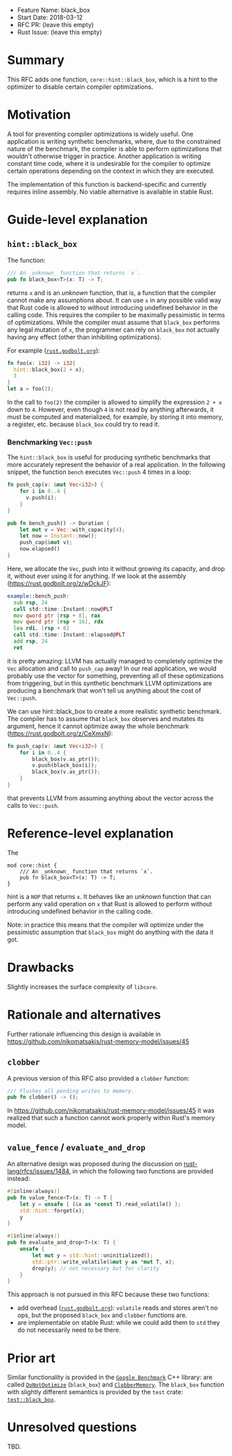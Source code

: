 - Feature Name: black_box
- Start Date: 2018-03-12
- RFC PR: (leave this empty)
- Rust Issue: (leave this empty)

# Summary
[summary]: #summary

This RFC adds one function, `core::hint::black_box`, which is a hint to the
optimizer to disable certain compiler optimizations. 

# Motivation
[motivation]: #motivation

A tool for preventing compiler optimizations is widely useful. One application
is writing synthetic benchmarks, where, due to the constrained nature of the
benchmark, the compiler is able to perform optimizations that wouldn't otherwise
trigger in practice. Another application is writing constant time code, where it
is undesirable for the compiler to optimize certain operations depending on the
context in which they are executed.

The implementation of this function is backend-specific and currently requires
inline assembly. No viable alternative is available in stable Rust.

# Guide-level explanation
[guide-level-explanation]: #guide-level-explanation


## `hint::black_box`

The function:

```rust
/// An _unknown_ function that returns `x`.
pub fn black_box<T>(x: T) -> T;
```

returns `x` and is an _unknown_ function, that is, a function that the compiler
cannot make any assumptions about. It can use `x` in any possible valid way that
Rust code is allowed to without introducing undefined behavior in the calling
code. This requires the compiler to be maximally pessimistic in terms of
optimizations. While the compiler must assume that `black_box` performs any
legal mutation of `x`, the programmer can rely on `black_box` not actually
having any effect (other than inhibiting optimizations).

For example ([`rust.godbolt.org`](https://godbolt.org/g/YP2GCJ)):

```rust
fn foo(x: i32) -> i32{ 
  hint::black_box(2 + x);
  3
}
let a = foo(2);
```

In the call to `foo(2)` the compiler is allowed to simplify the expression `2 +
x` down to `4`. However, even though `4` is not read by anything afterwards, it
must be computed and materialized, for example, by storing it into memory, a
register, etc. because `black_box` could try to read it.

### Benchmarking `Vec::push`

The `hint::black_box` is useful for producing synthetic benchmarks that more
accurately represent the behavior of a real application. In the following
snippet, the function `bench` executes `Vec::push` 4 times in a loop:

```rust
fn push_cap(v: &mut Vec<i32>) {
    for i in 0..4 {
      v.push(i);
    }
}

pub fn bench_push() -> Duration { 
    let mut v = Vec::with_capacity(4);
    let now = Instant::now();
    push_cap(&mut v);
    now.elapsed()
}
```

Here, we allocate the `Vec`, push into it without growing its capacity, and drop
it, without ever using it for anything. If we look at the assembly
(https://rust.godbolt.org/z/wDckJF):


```asm
example::bench_push:
  sub rsp, 24
  call std::time::Instant::now@PLT
  mov qword ptr [rsp + 8], rax
  mov qword ptr [rsp + 16], rdx
  lea rdi, [rsp + 8]
  call std::time::Instant::elapsed@PLT
  add rsp, 24
  ret
```

it is pretty amazing: LLVM has actually managed to completely optimize the `Vec`
allocation and call to `push_cap` away! In our real application, we would
probably use the vector for something, preventing all of these optimizations
from triggering, but in this synthetic benchmark LLVM optimizations are
producing a benchmark that won't tell us anything about the cost of `Vec::push`.

We can use hint::black_box to create a more realistic synthetic benchmark. The
compiler has to assume that `black_box` observes and mutates its argument, hence
it cannot optimize away the whole benchmark (https://rust.godbolt.org/z/CeXmxN):

```rust
fn push_cap(v: &mut Vec<i32>) {
    for i in 0..4 {
        black_box(v.as_ptr());
        v.push(black_box(i));
        black_box(v.as_ptr());
    }
}
```

that prevents LLVM from assuming anything about the vector across the calls to
`Vec::push`.

# Reference-level explanation
[reference-level-explanation]: #reference-level-explanation

The 

```
mod core::hint {
    /// An _unknown_ function that returns `x`.
    pub fn black_box<T>(x: T) -> T;
}
```

hint is a `NOP` that returns `x`. It behaves like an _unknown_ function that can
perform any valid operation on `x` that Rust is allowed to perform without
introducing undefined behavior in the calling code.

Note: in practice this means that the compiler will optimize under the
pessimistic assumption that `black_box` might do anything with the data it got.

# Drawbacks
[drawbacks]: #drawbacks

Slightly increases the surface complexity of `libcore`.

# Rationale and alternatives
[alternatives]: #alternatives

Further rationale influencing this design is available in
https://github.com/nikomatsakis/rust-memory-model/issues/45

## `clobber`

A previous version of this RFC also provided a `clobber` function:

```rust
/// Flushes all pending writes to memory. 
pub fn clobber() -> ();
```

In https://github.com/nikomatsakis/rust-memory-model/issues/45 it was realized
that such a function cannot work properly within Rust's memory model.

## `value_fence` / `evaluate_and_drop`

An alternative design was proposed during the discussion on
[rust-lang/rfcs/issues/1484](https://github.com/rust-lang/rfcs/issues/1484), in
which the following two functions are provided instead:

```rust
#[inline(always)]
pub fn value_fence<T>(x: T) -> T {
    let y = unsafe { (&x as *const T).read_volatile() };
    std::hint::forget(x);
    y
}

#[inline(always)]
pub fn evaluate_and_drop<T>(x: T) {
    unsafe {
        let mut y = std::hint::uninitialized();
        std::ptr::write_volatile(&mut y as *mut T, x);
        drop(y); // not necessary but for clarity
    }
}
```

This approach is not pursued in this RFC because these two functions:

* add overhead ([`rust.godbolt.org`](https://godbolt.org/g/aCpPfg)): `volatile`
  reads and stores aren't no ops, but the proposed `black_box` and `clobber`
  functions are.
* are implementable on stable Rust: while we could add them to `std` they do not
  necessarily need to be there.

# Prior art
[prior-art]: #prior-art

Similar functionality is provided in the [`Google
Benchmark`](https://github.com/google/benchmark) C++ library: are called
[`DoNotOptimize`](https://github.com/google/benchmark/blob/61497236ddc0d797a47ef612831fb6ab34dc5c9d/include/benchmark/benchmark.h#L306)
(`black_box`) and
[`ClobberMemory`](https://github.com/google/benchmark/blob/61497236ddc0d797a47ef612831fb6ab34dc5c9d/include/benchmark/benchmark.h#L317).
The `black_box` function with slightly different semantics is provided by the
`test` crate:
[`test::black_box`](https://github.com/rust-lang/rust/blob/master/src/libtest/lib.rs#L1551).

# Unresolved questions
[unresolved]: #unresolved-questions

TBD.
